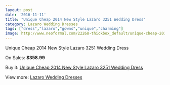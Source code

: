 ```yaml
---
layout: post
date: '2016-11-11'
title: "Unique Cheap 2014 New Style Lazaro 3251 Wedding Dress"
category: Lazaro Wedding Dresses
tags: ["dress","lazaro","gowns","unique","charming"]
image: http://www.neoformal.com/22268-thickbox_default/unique-cheap-2014-new-style-lazaro-3251-wedding-dress.jpg
---
```

Unique Cheap 2014 New Style Lazaro 3251 Wedding Dress

On Sales: **$358.99**
<a href="https://www.neoformal.com/en/lazaro-wedding-dresses-2014/7357-unique-cheap-2014-new-style-lazaro-3251-wedding-dress.html"><amp-img layout="responsive" width="600" height="600" src="//www.neoformal.com/22268-thickbox_default/unique-cheap-2014-new-style-lazaro-3251-wedding-dress.jpg" alt="Unique Cheap 2014 New Style Lazaro 3251 Wedding Dress 0" /></a>
<a href="https://www.neoformal.com/en/lazaro-wedding-dresses-2014/7357-unique-cheap-2014-new-style-lazaro-3251-wedding-dress.html"><amp-img layout="responsive" width="600" height="600" src="//www.neoformal.com/22269-thickbox_default/unique-cheap-2014-new-style-lazaro-3251-wedding-dress.jpg" alt="Unique Cheap 2014 New Style Lazaro 3251 Wedding Dress 1" /></a>

Buy it: [Unique Cheap 2014 New Style Lazaro 3251 Wedding Dress](https://www.neoformal.com/en/lazaro-wedding-dresses-2014/7357-unique-cheap-2014-new-style-lazaro-3251-wedding-dress.html "Unique Cheap 2014 New Style Lazaro 3251 Wedding Dress")

View more: [Lazaro Wedding Dresses](https://www.neoformal.com/en/118-lazaro-wedding-dresses-2014 "Lazaro Wedding Dresses")